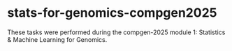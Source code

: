 # stats-for-genomics-compgen2025
These tasks were performed during the compgen-2025 module 1: Statistics &amp; Machine Learning for Genomics.
